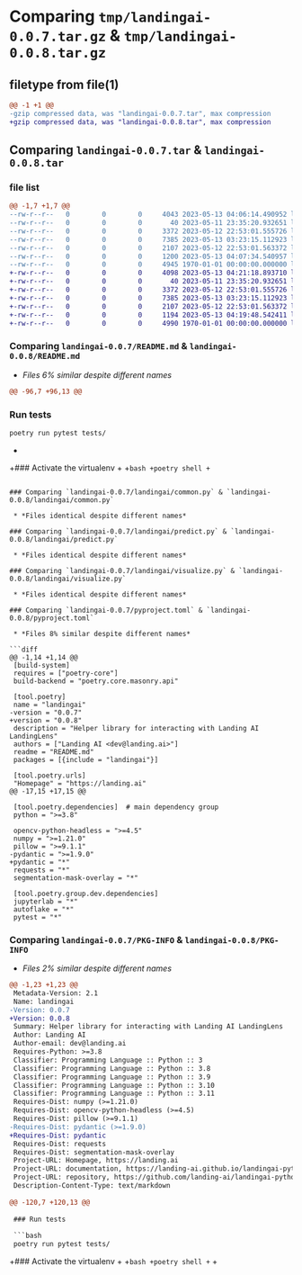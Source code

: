 # Comparing `tmp/landingai-0.0.7.tar.gz` & `tmp/landingai-0.0.8.tar.gz`

## filetype from file(1)

```diff
@@ -1 +1 @@
-gzip compressed data, was "landingai-0.0.7.tar", max compression
+gzip compressed data, was "landingai-0.0.8.tar", max compression
```

## Comparing `landingai-0.0.7.tar` & `landingai-0.0.8.tar`

### file list

```diff
@@ -1,7 +1,7 @@
--rw-r--r--   0        0        0     4043 2023-05-13 04:06:14.490952 landingai-0.0.7/README.md
--rw-r--r--   0        0        0       40 2023-05-11 23:35:20.932651 landingai-0.0.7/landingai/__init__.py
--rw-r--r--   0        0        0     3372 2023-05-12 22:53:01.555726 landingai-0.0.7/landingai/common.py
--rw-r--r--   0        0        0     7385 2023-05-13 03:23:15.112923 landingai-0.0.7/landingai/predict.py
--rw-r--r--   0        0        0     2107 2023-05-12 22:53:01.563372 landingai-0.0.7/landingai/visualize.py
--rw-r--r--   0        0        0     1200 2023-05-13 04:07:34.540957 landingai-0.0.7/pyproject.toml
--rw-r--r--   0        0        0     4945 1970-01-01 00:00:00.000000 landingai-0.0.7/PKG-INFO
+-rw-r--r--   0        0        0     4098 2023-05-13 04:21:18.893710 landingai-0.0.8/README.md
+-rw-r--r--   0        0        0       40 2023-05-11 23:35:20.932651 landingai-0.0.8/landingai/__init__.py
+-rw-r--r--   0        0        0     3372 2023-05-12 22:53:01.555726 landingai-0.0.8/landingai/common.py
+-rw-r--r--   0        0        0     7385 2023-05-13 03:23:15.112923 landingai-0.0.8/landingai/predict.py
+-rw-r--r--   0        0        0     2107 2023-05-12 22:53:01.563372 landingai-0.0.8/landingai/visualize.py
+-rw-r--r--   0        0        0     1194 2023-05-13 04:19:48.542411 landingai-0.0.8/pyproject.toml
+-rw-r--r--   0        0        0     4990 1970-01-01 00:00:00.000000 landingai-0.0.8/PKG-INFO
```

### Comparing `landingai-0.0.7/README.md` & `landingai-0.0.8/README.md`

 * *Files 6% similar despite different names*

```diff
@@ -96,7 +96,13 @@
 ```
 
 ### Run tests
 
 ```bash
 poetry run pytest tests/
 ```
+
+### Activate the virtualenv
+
+```bash
+poetry shell
+```
```

### Comparing `landingai-0.0.7/landingai/common.py` & `landingai-0.0.8/landingai/common.py`

 * *Files identical despite different names*

### Comparing `landingai-0.0.7/landingai/predict.py` & `landingai-0.0.8/landingai/predict.py`

 * *Files identical despite different names*

### Comparing `landingai-0.0.7/landingai/visualize.py` & `landingai-0.0.8/landingai/visualize.py`

 * *Files identical despite different names*

### Comparing `landingai-0.0.7/pyproject.toml` & `landingai-0.0.8/pyproject.toml`

 * *Files 8% similar despite different names*

```diff
@@ -1,14 +1,14 @@
 [build-system]
 requires = ["poetry-core"]
 build-backend = "poetry.core.masonry.api"
 
 [tool.poetry]
 name = "landingai"
-version = "0.0.7"
+version = "0.0.8"
 description = "Helper library for interacting with Landing AI LandingLens"
 authors = ["Landing AI <dev@landing.ai>"]
 readme = "README.md"
 packages = [{include = "landingai"}]
 
 [tool.poetry.urls]
 "Homepage" = "https://landing.ai"
@@ -17,15 +17,15 @@
 
 [tool.poetry.dependencies]  # main dependency group
 python = ">=3.8"
 
 opencv-python-headless = ">=4.5"
 numpy = ">=1.21.0"
 pillow = ">=9.1.1"
-pydantic = ">=1.9.0"
+pydantic = "*"
 requests = "*"
 segmentation-mask-overlay = "*"
 
 [tool.poetry.group.dev.dependencies]
 jupyterlab = "*"
 autoflake = "*"
 pytest = "*"
```

### Comparing `landingai-0.0.7/PKG-INFO` & `landingai-0.0.8/PKG-INFO`

 * *Files 2% similar despite different names*

```diff
@@ -1,23 +1,23 @@
 Metadata-Version: 2.1
 Name: landingai
-Version: 0.0.7
+Version: 0.0.8
 Summary: Helper library for interacting with Landing AI LandingLens
 Author: Landing AI
 Author-email: dev@landing.ai
 Requires-Python: >=3.8
 Classifier: Programming Language :: Python :: 3
 Classifier: Programming Language :: Python :: 3.8
 Classifier: Programming Language :: Python :: 3.9
 Classifier: Programming Language :: Python :: 3.10
 Classifier: Programming Language :: Python :: 3.11
 Requires-Dist: numpy (>=1.21.0)
 Requires-Dist: opencv-python-headless (>=4.5)
 Requires-Dist: pillow (>=9.1.1)
-Requires-Dist: pydantic (>=1.9.0)
+Requires-Dist: pydantic
 Requires-Dist: requests
 Requires-Dist: segmentation-mask-overlay
 Project-URL: Homepage, https://landing.ai
 Project-URL: documentation, https://landing-ai.github.io/landingai-python-v1/landingai.html
 Project-URL: repository, https://github.com/landing-ai/landingai-python-v1
 Description-Content-Type: text/markdown
 
@@ -120,7 +120,13 @@
 
 ### Run tests
 
 ```bash
 poetry run pytest tests/
 ```
 
+### Activate the virtualenv
+
+```bash
+poetry shell
+```
+
```

